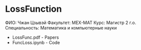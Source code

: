 # LossFunction

ФИО: Чжан Цзывэй
Факультет: МЕХ-МАТ 
Курс: Магистр 2 г.о.
Специальность: Математика и компьютерные науки

* LossFunc.pdf - Papers
* FuncLoss.ipynb - Code
